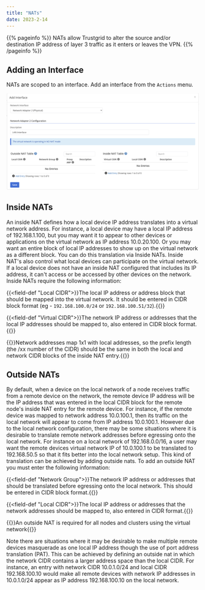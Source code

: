 ```yaml
---
title: "NATs"
date: 2023-2-14
---
```


{{% pageinfo %}}
NATs allow Trustgrid to alter the source and/or destination IP address of layer 3 traffic as it enters or leaves the VPN.
{{% /pageinfo %}}

## Adding an Interface

NATs are scoped to an interface. Add an interface from the `Actions` menu.

![img](add-interface.png)

## Inside NATs

An inside NAT defines how a local device IP address translates into a virtual network address. For instance, a local device may have a local IP address of 192.168.1.100, but you may want it to appear to other devices or applications on the virtual network as IP address 10.0.20.100. Or you may want an entire block of local IP addresses to show up on the virtual network as a different block. You can do this translation via Inside NATs. Inside NAT's also control what local devices can participate on the virtual network. If a local device does not have an inside NAT configured that includes its IP address, it can't access or be accessed by other devices on the network. Inside NATs require the following information:

{{<field-def "Local CIDR">}}The local IP address or address block that should be mapped into the virtual network. It should be entered in CIDR block format (eg - `192.168.100.0/24` or `192.168.100.51/32`).{{</field-def>}}

{{<field-def "Virtual CIDR">}}The network IP address or addresses that the local IP addresses should be mapped to, also entered in CIDR block format.{{</field-def>}}

{{<alert>}}Network addresses map 1x1 with local addresses, so the prefix length (the /xx number of the CIDR) should be the same in both the local and network CIDR blocks of the inside NAT entry.{{</alert>}}

## Outside NATs

By default, when a device on the local network of a node receives traffic from a remote device on the network, the remote device IP address will be the IP address that was entered in the local CIDR block for the remote node's inside NAT entry for the remote device. For instance, if the remote device was mapped to network address 10.0.100.1, then its traffic on the local network will appear to come from IP address 10.0.100.1. However due to the local network configuration, there may be some situations where it is desirable to translate remote network addresses before egressing onto the local network. For instance on a local network of 192.168.0.0/16, a user may want the remote devices virtual network IP of 10.0.100.1 to be translated to 192.168.50.5 so that it fits better into the local network setup. This kind of translation can be achieved by adding outside nats. To add an outside NAT you must enter the following information:

{{<field-def "Network Group">}}The network IP address or addresses that should be translated before egressing onto the local network. This should be entered in CIDR block format.{{</field-def>}}

{{<field-def "Local CIDR">}}The local IP address or addresses that the network addresses should be mapped to, also entered in CIDR format.{{</field-def>}}

{{<alert>}}An outside NAT is required for all nodes and clusters using the virtual network{{</alert>}}

Note there are situations where it may be desirable to make multiple remote devices masquerade as one local IP address though the use of port address translation (PAT). This can be achieved by defining an outside nat in which the network CIDR contains a larger address space than the local CIDR. For instance, an entry with network CIDR 10.0.1.0/24 and local CIDR 192.168.100.10 would make all remote devices with network IP addresses in 10.0.1.0/24 appear as IP address 192.168.100.10 on the local network.
